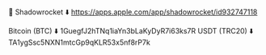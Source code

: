 🚀 Shadowrocket ⬇️
https://apps.apple.com/app/shadowrocket/id932747118

Bitcoin (BTC) ⬇️
1GuegfJ2hTNq1iaYn3bLaKyDyR7i63ks7R
USDT (TRC20) ⬇️
TA1ygSsc5NXN1mtcGp9qKLR53x5nf8rP7k

